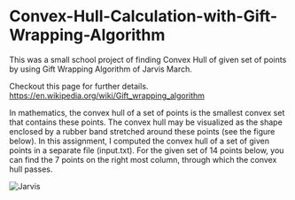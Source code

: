 # Convex-Hull-Calculation-with-Gift-Wrapping-Algorithm
This was a small school project of finding Convex Hull of given set of points by using Gift Wrapping Algorithm of Jarvis March.

Checkout this page for further details.
https://en.wikipedia.org/wiki/Gift_wrapping_algorithm


In mathematics, the convex hull of a set of points is the smallest convex set that contains these
points. The convex hull may be visualized as the shape enclosed by a rubber band stretched
around these points (see the figure below). In this assignment, I computed the convex hull of a 
set of given points in a separate file (input.txt). For the given set of 14 points
below, you can find the 7 points on the right most column, through which the convex hull passes. 

![Jarvis](https://user-images.githubusercontent.com/44321256/54751303-93c3ef00-4beb-11e9-8c0e-510fdae335ef.JPG)
